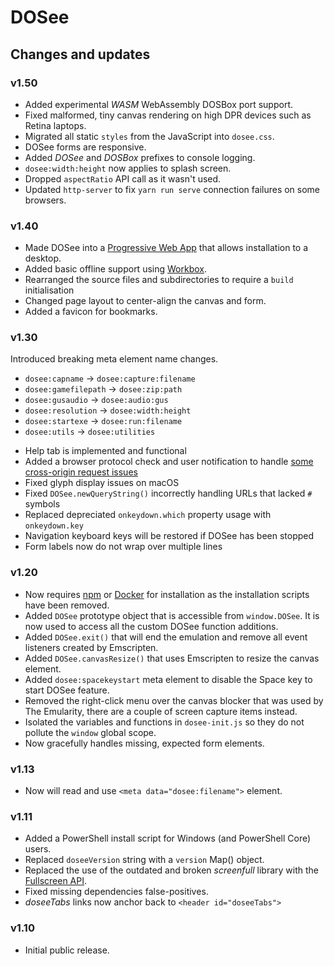 # DOSee

## Changes and updates

### v1.50

- Added experimental _WASM_ WebAssembly DOSBox port support.
- Fixed malformed, tiny canvas rendering on high DPR devices such as Retina laptops.
- Migrated all static `styles` from the JavaScript into `dosee.css`.
- DOSee forms are responsive.
- Added _DOSee_ and _DOSBox_ prefixes to console logging.
- `dosee:width:height` now applies to splash screen.
- Dropped `aspectRatio` API call as it wasn't used.
- Updated `http-server` to fix `yarn run serve` connection failures on some browsers.

### v1.40

- Made DOSee into a [Progressive Web App](https://developers.google.com/web/progressive-web-apps/desktop) that allows installation to a desktop.
- Added basic offline support using [Workbox](https://workboxjs.org).
- Rearranged the source files and subdirectories to require a `build` initialisation
- Changed page layout to center-align the canvas and form.
- Added a favicon for bookmarks.

### v1.30

Introduced breaking meta element name changes.

- `dosee:capname` &rarr; `dosee:capture:filename`
- `dosee:gamefilepath` &rarr; `dosee:zip:path`
- `dosee:gusaudio` &rarr; `dosee:audio:gus`
- `dosee:resolution` &rarr; `dosee:width:height`
- `dosee:startexe` &rarr; `dosee:run:filename`
- `dosee:utils` &rarr; `dosee:utilities`

* Help tab is implemented and functional
* Added a browser protocol check and user notification to handle [some cross-origin request issues](https://github.com/bengarrett/DOSee/issues/1)
* Fixed glyph display issues on macOS
* Fixed `DOSee.newQueryString()` incorrectly handling URLs that lacked `#` symbols
* Replaced depreciated `onkeydown.which` property usage with `onkeydown.key`
* Navigation keyboard keys will be restored if DOSee has been stopped
* Form labels now do not wrap over multiple lines

### v1.20

- Now requires [npm](https://www.npmjs.com/get-npm) or [Docker](https://www.docker.com/products/docker-desktop) for installation as the installation scripts have been removed.
- Added `DOSee` prototype object that is accessible from `window.DOSee`. It is now used to access all the custom DOSee function additions.
- Added `DOSee.exit()` that will end the emulation and remove all event listeners created by Emscripten.
- Added `DOSee.canvasResize()` that uses Emscripten to resize the canvas element.
- Added `dosee:spacekeystart` meta element to disable the Space key to start DOSee feature.
- Removed the right-click menu over the canvas blocker that was used by The Emularity, there are a couple of screen capture items instead.
- Isolated the variables and functions in `dosee-init.js` so they do not pollute the `window` global scope.
- Now gracefully handles missing, expected form elements.

### v1.13

- Now will read and use `<meta data="dosee:filename">` element.

### v1.11

- Added a PowerShell install script for Windows (and PowerShell Core) users.
- Replaced `doseeVersion` string with a `version` Map() object.
- Replaced the use of the outdated and broken _screenfull_ library with the [Fullscreen API](https://developer.mozilla.org/en-US/docs/Web/API/Fullscreen_API).
- Fixed missing dependencies false-positives.
- _doseeTabs_ links now anchor back to `<header id="doseeTabs">`

### v1.10

- Initial public release.
